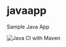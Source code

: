 # javaapp
Sample Java App

![Java CI with Maven](https://github.com/csikosbalint/javaapp/workflows/Java%20CI%20with%20Maven/badge.svg?branch=master)
